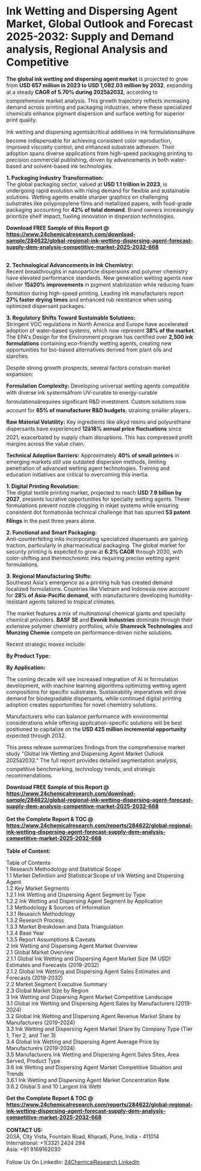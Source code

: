 <h1>Ink Wetting and Dispersing Agent Market, Global Outlook and Forecast 2025-2032: Supply and Demand analysis, Regional Analysis and Competitive</h1><p><strong>The global ink wetting and dispersing agent market</strong> is projected to grow from <strong>USD 657 million in 2023 to USD 1,082.03 million by 2032</strong>, expanding at a steady <strong>CAGR of 5.70% during 2025â2032</strong>, according to comprehensive market analysis. This growth trajectory reflects increasing demand across printing and packaging industries, where these specialized chemicals enhance pigment dispersion and surface wetting for superior print quality.</p><p>Ink wetting and dispersing agentsâcritical additives in ink formulationsâhave become indispensable for achieving consistent color reproduction, improved viscosity control, and enhanced substrate adhesion. Their adoption spans diverse applications from high-speed packaging printing to precision commercial publishing, driven by advancements in both water-based and solvent-based ink technologies.</p><p><strong>1. Packaging Industry Transformation:</strong><br>
The global packaging sector, valued at <strong>USD 1.1 trillion in 2023</strong>, is undergoing rapid evolution with rising demand for flexible and sustainable solutions. Wetting agents enable sharper graphics on challenging substrates like polypropylene films and metallized papers, with food-grade packaging accounting for <strong>42% of total demand</strong>. Brand owners increasingly prioritize shelf impact, fueling innovation in dispersion technologies.</p><div><b>Download FREE Sample of this Report @ 
            <a href="https://www.24chemicalresearch.com/download-sample/284622/global-regional-ink-wetting-dispersing-agent-forecast-supply-dem-analysis-competitive-market-2025-2032-668">
            https://www.24chemicalresearch.com/download-sample/284622/global-regional-ink-wetting-dispersing-agent-forecast-supply-dem-analysis-competitive-market-2025-2032-668</a></b></div><br><p><strong>2. Technological Advancements in Ink Chemistry:</strong><br>
Recent breakthroughs in nanoparticle dispersions and polymer chemistry have elevated performance standards. New generation wetting agents now deliver <strong>15â20% improvements</strong> in pigment stabilization while reducing foam formation during high-speed printing. Leading ink manufacturers report <strong>27% faster drying times</strong> and enhanced rub resistance when using optimized dispersant packages.</p><p><strong>3. Regulatory Shifts Toward Sustainable Solutions:</strong><br>
Stringent VOC regulations in North America and Europe have accelerated adoption of water-based systems, which now represent <strong>38% of the market</strong>. The EPA's Design for the Environment program has certified over <strong>2,500 ink formulations</strong> containing eco-friendly wetting agents, creating new opportunities for bio-based alternatives derived from plant oils and starches.</p><p>Despite strong growth prospects, several factors constrain market expansion:</p><p><strong>Formulation Complexity:</strong> Developing universal wetting agents compatible with diverse ink systemsâfrom UV-curable to energy-curable formulationsârequires significant R&amp;D investment. Custom solutions now account for <strong>65% of manufacturer R&amp;D budgets</strong>, straining smaller players.</p><p><strong>Raw Material Volatility:</strong> Key ingredients like alkyd resins and polyurethane dispersants have experienced <strong>12â18% annual price fluctuations</strong> since 2021, exacerbated by supply chain disruptions. This has compressed profit margins across the value chain.</p><p><strong>Technical Adoption Barriers:</strong> Approximately <strong>40% of small printers</strong> in emerging markets still use outdated dispersion methods, limiting penetration of advanced wetting agent technologies. Training and education initiatives are critical to overcoming this inertia.</p><p><strong>1. Digital Printing Revolution:</strong><br>
The digital textile printing market, projected to reach <strong>USD 7.9 billion by 2027</strong>, presents lucrative opportunities for specialty wetting agents. These formulations prevent nozzle clogging in inkjet systems while ensuring consistent dot formationâa technical challenge that has spurred <strong>53 patent filings</strong> in the past three years alone.</p><p><strong>2. Functional and Smart Packaging:</strong><br>
Anti-counterfeiting inks incorporating specialized dispersants are gaining traction, particularly in pharmaceutical packaging. The global market for security printing is expected to grow at <strong>6.2% CAGR</strong> through 2030, with color-shifting and thermochromic inks requiring precise wetting agent formulations.</p><p><strong>3. Regional Manufacturing Shifts:</strong><br>
Southeast Asia's emergence as a printing hub has created demand localized formulations. Countries like Vietnam and Indonesia now account for <strong>28% of Asia-Pacific demand</strong>, with manufacturers developing humidity-resistant agents tailored to tropical climates.</p><p>The market features a mix of multinational chemical giants and specialty chemical providers. <strong>BASF SE</strong> and <strong>Evonik Industries</strong> dominate through their extensive polymer chemistry portfolios, while <strong>Shamrock Technologies</strong> and <strong>Munzing Chemie</strong> compete on performance-driven niche solutions.</p><p>Recent strategic moves include:</p><p><strong>By Product Type:</strong></p><p><strong>By Application:</strong></p><p>The coming decade will see increased integration of AI in formulation development, with machine learning algorithms optimizing wetting agent compositions for specific substrates. Sustainability imperatives will drive demand for biodegradable dispersants, while continued digital printing adoption creates opportunities for novel chemistry solutions.</p><p>Manufacturers who can balance performance with environmental considerations while offering application-specific solutions will be best positioned to capitalize on the <strong>USD 425 million incremental opportunity</strong> expected through 2032.</p><p>This press release summarizes findings from the comprehensive market study "Global Ink Wetting and Dispersing Agent Market Outlook 2025â2032." The full report provides detailed segmentation analysis, competitive benchmarking, technology trends, and strategic recommendations.</p><div><b>Download FREE Sample of this Report @ 
            <a href="https://www.24chemicalresearch.com/download-sample/284622/global-regional-ink-wetting-dispersing-agent-forecast-supply-dem-analysis-competitive-market-2025-2032-668">
            https://www.24chemicalresearch.com/download-sample/284622/global-regional-ink-wetting-dispersing-agent-forecast-supply-dem-analysis-competitive-market-2025-2032-668</a></b></div><br><div><b>Get the Complete Report & TOC @ 
            <a href="https://www.24chemicalresearch.com/reports/284622/global-regional-ink-wetting-dispersing-agent-forecast-supply-dem-analysis-competitive-market-2025-2032-668">
            https://www.24chemicalresearch.com/reports/284622/global-regional-ink-wetting-dispersing-agent-forecast-supply-dem-analysis-competitive-market-2025-2032-668</a></b></div><br>
            <b>Table of Content:</b><p>Table of Contents<br />
1 Research Methodology and Statistical Scope<br />
1.1 Market Definition and Statistical Scope of Ink Wetting and Dispersing Agent<br />
1.2 Key Market Segments<br />
1.2.1 Ink Wetting and Dispersing Agent Segment by Type<br />
1.2.2 Ink Wetting and Dispersing Agent Segment by Application<br />
1.3 Methodology & Sources of Information<br />
1.3.1 Research Methodology<br />
1.3.2 Research Process<br />
1.3.3 Market Breakdown and Data Triangulation<br />
1.3.4 Base Year<br />
1.3.5 Report Assumptions & Caveats<br />
2 Ink Wetting and Dispersing Agent Market Overview<br />
2.1 Global Market Overview<br />
2.1.1 Global Ink Wetting and Dispersing Agent Market Size (M USD) Estimates and Forecasts (2019-2032)<br />
2.1.2 Global Ink Wetting and Dispersing Agent Sales Estimates and Forecasts (2019-2032)<br />
2.2 Market Segment Executive Summary<br />
2.3 Global Market Size by Region<br />
3 Ink Wetting and Dispersing Agent Market Competitive Landscape<br />
3.1 Global Ink Wetting and Dispersing Agent Sales by Manufacturers (2019-2024)<br />
3.2 Global Ink Wetting and Dispersing Agent Revenue Market Share by Manufacturers (2019-2024)<br />
3.3 Ink Wetting and Dispersing Agent Market Share by Company Type (Tier 1, Tier 2, and Tier 3)<br />
3.4 Global Ink Wetting and Dispersing Agent Average Price by Manufacturers (2019-2024)<br />
3.5 Manufacturers Ink Wetting and Dispersing Agent Sales Sites, Area Served, Product Type<br />
3.6 Ink Wetting and Dispersing Agent Market Competitive Situation and Trends<br />
3.6.1 Ink Wetting and Dispersing Agent Market Concentration Rate<br />
3.6.2 Global 5 and 10 Largest Ink Wetti</p><div><b>Get the Complete Report & TOC @ 
            <a href="https://www.24chemicalresearch.com/reports/284622/global-regional-ink-wetting-dispersing-agent-forecast-supply-dem-analysis-competitive-market-2025-2032-668">
            https://www.24chemicalresearch.com/reports/284622/global-regional-ink-wetting-dispersing-agent-forecast-supply-dem-analysis-competitive-market-2025-2032-668</a></b></div><br><b>CONTACT US:</b><br>
            203A, City Vista, Fountain Road, Kharadi, Pune, India - 411014<br>
            International: +1(332) 2424 294<br>
            Asia: +91 9169162030 <br><br>
            Follow Us On LinkedIn: <a href="https://www.linkedin.com/company/24chemicalresearch/">24ChemicalResearch LinkedIn</a>
